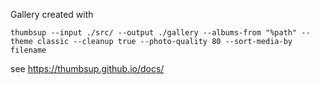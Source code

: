 Gallery created with 

    thumbsup --input ./src/ --output ./gallery --albums-from "%path" --theme classic --cleanup true --photo-quality 80 --sort-media-by filename

see https://thumbsup.github.io/docs/ 
